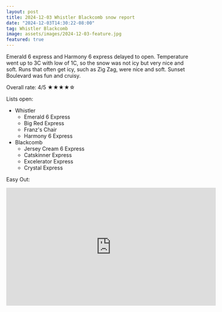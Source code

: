 ```yaml
---
layout: post
title: 2024-12-03 Whistler Blackcomb snow report
date: "2024-12-03T14:30:22-08:00"
tag: Whistler Blackcomb
image: assets/images/2024-12-03-feature.jpg
featured: true
---
```


Emerald 6 express and Harmony 6 express delayed to open. Temperature went up to 3C with low of 1C, so the snow was not icy but very nice and soft.
Runs that often get icy, such as Zig Zag, were nice and soft. Sunset Boulevard was fun and cruisy.

Overall rate: 4/5 ★★★★☆

Lists open:

* Whistler
    * Emerald 6 Express
    * Big Red Express
    * Franz's Chair
    * Harmony 6 Express
* Blackcomb
    * Jersey Cream 6 Express
    * Catskinner Express
    * Excelerator Express
    * Crystal Express


Easy Out:
<iframe width="560" height="315" src="https://www.youtube.com/embed/153yZ6v98Gg?si=B9XMAtNzQq4&hl=en" title="YouTube video player" frameborder="0" allow="accelerometer; autoplay; clipboard-write; encrypted-media; gyroscope; picture-in-picture; web-share" referrerpolicy="strict-origin-when-cross-origin" allowfullscreen></iframe>
